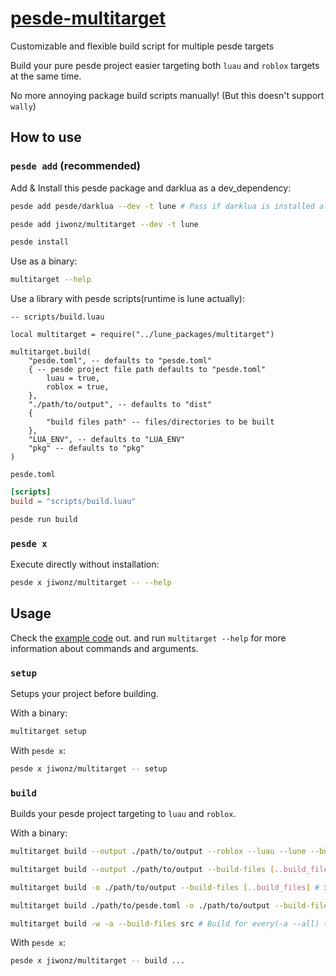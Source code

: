 # [pesde-multitarget](https://pesde.dev/packages/jiwonz/multitarget)
Customizable and flexible build script for multiple pesde targets

Build your pure pesde project easier targeting both `luau` and `roblox` targets at the same time.

No more annoying package build scripts manually! (But this doesn't support `wally`)

## How to use
### `pesde add` (recommended)
Add & Install this pesde package and darklua as a dev_dependency:
```sh
pesde add pesde/darklua --dev -t lune # Pass if darklua is installed already.

pesde add jiwonz/multitarget --dev -t lune

pesde install
```
Use as a binary:
```sh
multitarget --help
```
Use a library with pesde scripts(runtime is lune actually):
```luau
-- scripts/build.luau

local multitarget = require("../lune_packages/multitarget")

multitarget.build(
	"pesde.toml", -- defaults to "pesde.toml"
	{ -- pesde project file path defaults to "pesde.toml"
		luau = true,
		roblox = true,
	},
	"./path/to/output", -- defaults to "dist"
	{
		"build files path" -- files/directories to be built
	},
	"LUA_ENV", -- defaults to "LUA_ENV"
	"pkg" -- defaults to "pkg"
)
```
`pesde.toml`
```toml
[scripts]
build = "scripts/build.luau"
```
```sh
pesde run build
```

### `pesde x`
Execute directly without installation:
```sh
pesde x jiwonz/multitarget -- --help
```

## Usage
Check the [example code](lune/example.luau) out. and run `multitarget --help` for more information about commands and arguments.

### `setup`
Setups your project before building.

With a binary:
```sh
multitarget setup
```
With `pesde x`:
```sh
pesde x jiwonz/multitarget -- setup
```

### `build`
Builds your pesde project targeting to `luau` and `roblox`.

With a binary:
```sh
multitarget build --output ./path/to/output --roblox --luau --lune --build-files [..build_files] # You can set targets manually. Roblox target with luau project will require `darklua` to convert requires.

multitarget build --output ./path/to/output --build-files [..build_files] # If none of target argument is given, This will set available targets automatically.

multitarget build -o ./path/to/output --build-files [..build_files] # Shorter arguments are supported.

multitarget build ./path/to/pesde.toml -o ./path/to/output --build-files [..build_files] # You can pass pesde.toml optionally.

multitarget build -w -a --build-files src # Build for every(-a --all) targets with workspace(-w --workspace) pesde project (luau, lune, roblox)
```
With `pesde x`:
```sh
pesde x jiwonz/multitarget -- build ...
```
